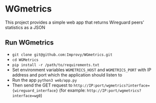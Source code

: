 # WGmetrics
This project provides a simple web app that returns Wireguard peers' statistics as a JSON

## Run WGmetrics
* `git clone git@github.com:Improvy/WGmetrics.git`
* `cd WGMetrics`
* `pip install -r /path/to/requirements.txt`
* Set environment variables `WGMETRICS_HOST` and `WGMETRICS_PORT` with IP address and port which the application should listen to
* Run the app `python3 web/app.py`
* Then send the GET request to `http://IP:port/wgmetrics?interface={wireguard_interface}` (for example: `http://IP:port/wgmetrics?interface=wg0`)